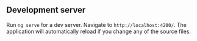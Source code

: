 ## Development server

Run `ng serve` for a dev server. Navigate to `http://localhost:4200/`. The application will automatically reload if you change any of the source files.
